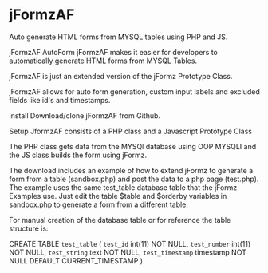 # jFormzAF
Auto generate HTML forms from MYSQL tables using PHP and JS.

jFormzAF AutoForm
jFormzAF makes it easier for developers to automatically generate HTML forms from MYSQL Tables.

jFormzAF is just an extended version of the jFormz Prototype Class.

jFormzAF allows for auto form generation, custom input labels and excluded fields like id's and timestamps.

install
Download/clone jFormzAF from Github.

Setup
JformzAF consists of a PHP class and a Javascript Prototype Class

The PHP class gets data from the MYSQl database using OOP MYSQLI and the JS class builds the form using jFormz.

The download includes an example of how to extend jFormz to generate a form from a table (sandbox.php) and post the data to a php page (test.php). The example uses the same test_table database table that the jFormz Examples use. Just edit the table $table and $orderby variables in sandbox.php to generate a form from a different table.

For manual creation of the database table or for reference the table structure is:


CREATE TABLE `test_table` (
  `test_id` int(11) NOT NULL,
  `test_number` int(11) NOT NULL,
  `test_string` text NOT NULL,
  `test_timestamp` timestamp NOT NULL DEFAULT CURRENT_TIMESTAMP
)  
   